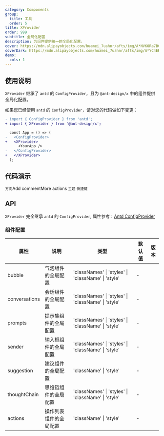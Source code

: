 ```yaml
---
category: Components
group:
  title: 工具
  order: 5
title: XProvider
order: 999
subtitle: 全局化配置
description: 为组件提供统一的全局化配置。
cover: https://mdn.alipayobjects.com/huamei_7uahnr/afts/img/A*NVKORa7BCVwAAAAAAAAAAAAADrJ8AQ/original
coverDark: https://mdn.alipayobjects.com/huamei_7uahnr/afts/img/A*YC4ERpGAddoAAAAAAAAAAAAADrJ8AQ/originaloriginal
demo:
  cols: 1
---
```


## 使用说明

`XProvider` 继承了 `antd` 的 `ConfigProvider`，且为 `@ant-design/x` 中的组件提供全局化配置。

如果您已经使用 `antd` 的 `ConfigProvider`，请对您的代码做如下变更：

```diff
- import { ConfigProvider } from 'antd';
+ import { XProvider } from '@ant-design/x';

  const App = () => (
-   <ConfigProvider>
+   <XProvider>
      <YourApp />
-   </ConfigProvider>
+   </XProvider>
  );
```

## 代码演示

<!-- prettier-ignore -->
<code src="./demo/direction.tsx" background="grey">方向</code>Add commentMore actions
<code src="./demo/theme.tsx" background="grey">主题</code>
<code src="./demo/shortcutKeys.tsx" background="grey">快捷键</code>

## API

`XProvider` 完全继承 `antd` 的 `ConfigProvider`, 属性参考：[Antd ConfigProvider](https://ant-design.antgroup.com/components/config-provider-cn#api)

### 组件配置

| 属性 | 说明 | 类型 | 默认值 | 版本 |
| --- | --- | --- | --- | --- |
| bubble | 气泡组件的全局配置 | 'classNames' \| 'styles' \| 'className' \| 'style' | - |  |
| conversations | 会话组件的全局配置 | 'classNames' \| 'styles' \| 'className' \| 'style' | - |  |
| prompts | 提示集组件的全局配置 | 'classNames' \| 'styles' \| 'className' \| 'style' | - |  |
| sender | 输入框组件的全局配置 | 'classNames' \| 'styles' \| 'className' \| 'style' | - |  |
| suggestion | 建议组件的全局配置 | 'className' \| 'style' | - |  |
| thoughtChain | 思维链组件的全局配置 | 'classNames' \| 'styles' \| 'className' \| 'style' | - |  |
| actions | 操作列表组件的全局配置 | 'className' \| 'style' | - |  |
